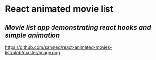 # React animated movie list

## _Movie list app demonstrating react hooks and simple animation_

https://github.com/samned/react-animated-movies-list/blob/master/image.png
